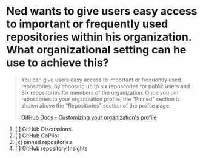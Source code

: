 # Ned wants to give users easy access to important or frequently used repositories within his organization. What organizational setting can he use to achieve this?

> You can give users easy access to important or frequently used repositories, by choosing up to six repositories for public users and Six repositories for members of the organization. Once you pin repositories to your organization profile, the "Pinned" section is shown above the "Repositories" section of the profile page.
> 
> [GitHub Docs - Customizing your organization's profile](https://docs.github.com/en/organizations/collaborating-with-groups-in-organizations/customizing-your-organizations-profile)

1. [ ] GitHub Discussions
1. [ ] GitHub CoPilot
1. [x] pinned repositories
1. [ ] GitHub repository Insights